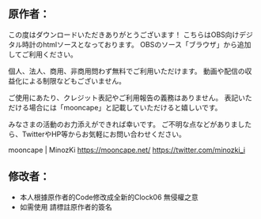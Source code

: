 ## 原作者：

<p>
この度はダウンロードいただきありがとうございます！
こちらはOBS向けデジタル時計のhtmlソースとなっております。
OBSのソース「ブラウザ」から追加してご利用ください。

個人、法人、商用、非商用問わず無料でご利用いただけます。
動画や配信の収益化による制限などもございません。

ご使用にあたり、クレジット表記やご利用報告の義務はありません。
表記いただける場合には「mooncape」と記載していただけると嬉しいです。

みなさまの活動のお力添えができれば幸いです。
ご不明な点などがありましたら、TwitterやHP等からお気軽にお問い合わせください。

mooncape | MinozKi
https://mooncape.net/
https://twitter.com/minozki_i
</P>

## 修改者：

- 本人根據原作者的Code修改成全新的Clock06
無侵權之意
- 如需使用 請標註原作者的簽名
</p>
